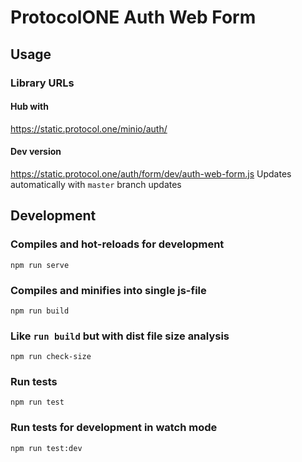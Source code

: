 # ProtocolONE Auth Web Form

## Usage
### Library URLs
#### Hub with 
https://static.protocol.one/minio/auth/

#### Dev version
https://static.protocol.one/auth/form/dev/auth-web-form.js
Updates automatically with `master` branch updates

## Development
### Compiles and hot-reloads for development
```
npm run serve
```

### Compiles and minifies into single js-file
```
npm run build
```

### Like `run build` but with dist file size analysis
```
npm run check-size
```

### Run tests
```
npm run test
```

### Run tests for development in watch mode 
```
npm run test:dev
```
